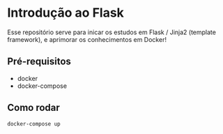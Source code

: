 # Introdução ao Flask

Esse repositório serve para inicar os estudos em Flask / Jinja2 (template framework), e aprimorar os conhecimentos em Docker!

## Pré-requisitos

- docker
- docker-compose

## Como rodar

```
docker-compose up
```
